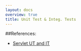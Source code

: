 ```yaml
---
layout: docs
overview: true
title: Unit Test & Integ. Tests
---
```


##References:

+ [Servlet UT and IT](https://spring.io/guides/gs/spring-boot/)